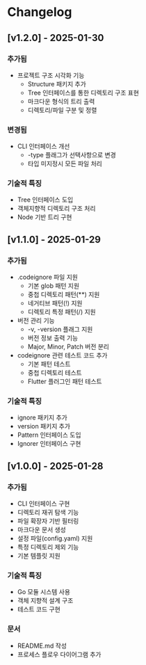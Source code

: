 # Changelog

## [v1.2.0] - 2025-01-30

### 추가됨
- 프로젝트 구조 시각화 기능
  - Structure 패키지 추가
  - Tree 인터페이스를 통한 디렉토리 구조 표현
  - 마크다운 형식의 트리 출력
  - 디렉토리/파일 구분 및 정렬

### 변경됨
- CLI 인터페이스 개선
  - -type 플래그가 선택사항으로 변경
  - 타입 미지정시 모든 파일 처리

### 기술적 특징
- Tree 인터페이스 도입
- 객체지향적 디렉토리 구조 처리
- Node 기반 트리 구현

## [v1.1.0] - 2025-01-29

### 추가됨
- .codeignore 파일 지원
  - 기본 glob 패턴 지원
  - 중첩 디렉토리 패턴(**) 지원
  - 네거티브 패턴(!) 지원
  - 디렉토리 특정 패턴(/) 지원
- 버전 관리 기능
  - -v, -version 플래그 지원
  - 버전 정보 출력 기능
  - Major, Minor, Patch 버전 분리
- codeignore 관련 테스트 코드 추가
  - 기본 패턴 테스트
  - 중첩 디렉토리 테스트
  - Flutter 플러그인 패턴 테스트

### 기술적 특징
- ignore 패키지 추가
- version 패키지 추가
- Pattern 인터페이스 도입
- Ignorer 인터페이스 구현


## [v1.0.0] - 2025-01-28

### 추가됨
- CLI 인터페이스 구현
- 디렉토리 재귀 탐색 기능
- 파일 확장자 기반 필터링
- 마크다운 문서 생성
- 설정 파일(config.yaml) 지원
- 특정 디렉토리 제외 기능
- 기본 템플릿 지원

### 기술적 특징
- Go 모듈 시스템 사용
- 객체 지향적 설계 구조
- 테스트 코드 구현

### 문서
- README.md 작성
- 프로세스 플로우 다이어그램 추가